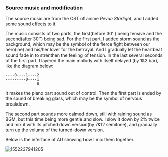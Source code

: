 ### Source music and modification

The source music are from the OST of anime *Revue Starlight*, and I added some sound effects to it.

The music consists of two parts, the first(before 30'') being tensive and the second(after 30'') being sad. For the first part, I added storm sound as the background, which may be the symbol of the fierce fight between our hero(ine) and his/her lover for the betrayal. And I gradually let the heartbeat sound fade in to strenthen the feeling of tension. In the last several seconds of the first part, I layered the main molody with itself delayed (by 1&2 bar), like the diagram below:

```
----0----1----2
---------0----1
--------------0
```

It makes the piano part sound out of control. Then the first part is ended by the sound of breaking glass, which may be the symbol of nervous breakdown.

The second part sounds more calmed down, still with raining sound as BGM, but this time being more gentle and slow. I slow it down by 2% twice and mix it with its pitched down version(by 7&12 semitone), and gradually turn up the volume of the turned-down version.

Below is the inferface of AU showing how I mix them together.

![1552237941205](C:\Users\AndrewHuang\AppData\Roaming\Typora\typora-user-images\1552237941205.png)